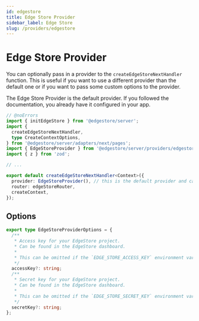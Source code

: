 ```yaml
---
id: edgestore
title: Edge Store Provider
sidebar_label: Edge Store
slug: /providers/edgestore
---
```


# Edge Store Provider

You can optionally pass in a provider to the `createEdgeStoreNextHandler` function. This is useful if you want to use a different provider than the default one or if you want to pass some custom options to the provider.

The Edge Store Provider is the default provider. If you followed the documentation, you already have it configured in your app.

```ts twoslash {7, 13}
// @noErrors
import { initEdgeStore } from '@edgestore/server';
import {
  createEdgeStoreNextHandler,
  type CreateContextOptions,
} from '@edgestore/server/adapters/next/pages';
import { EdgeStoreProvider } from '@edgestore/server/providers/edgestore';
import { z } from 'zod';

// ...

export default createEdgeStoreNextHandler<Context>({
  provider: EdgeStoreProvider(), // this is the default provider and can be omitted
  router: edgeStoreRouter,
  createContext,
});
```

## Options

```ts
export type EdgeStoreProviderOptions = {
  /**
   * Access key for your EdgeStore project.
   * Can be found in the EdgeStore dashboard.
   *
   * This can be omitted if the `EDGE_STORE_ACCESS_KEY` environment variable is set.
   */
  accessKey?: string;
  /**
   * Secret key for your EdgeStore project.
   * Can be found in the EdgeStore dashboard.
   *
   * This can be omitted if the `EDGE_STORE_SECRET_KEY` environment variable is set.
   */
  secretKey?: string;
};
```
